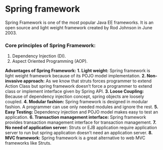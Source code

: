 # Spring framework

Spring Framework is one of the most popular Java EE frameworks. It is an open source and light weight framework created by Rod Johnson in June 2003.

### Core principles of Spring Framework:
1. Dependency Injection (DI).
2. Aspect Oriented Programming (AOP).

**Advantages of Spring Framework:**
**1. Light weight:**
Spring framework is light weight framework because of its POJO model implementation.
**2. Non-invasive approach:**
As we know that struts forces programmer to extend Action Class but spring framework doesn’t force a programmer to extend class or implement interface given by Spring API.
**3. Loose Coupling:**
Because of dependency injection concept, spring objects are loosely coupled.
**4. Modular fashion:**
Spring framework is designed in modular fashion. A programmer can use only needed modules and ignore the rest.
**5. Easy Testing:**
Dependency injection and POJO model makes easy to test an application.
**6. Transaction management interface:**
Spring framework provides transaction management interface for transaction management.
**7. No need of application server:**
Struts or EJB application require application server to run but spring application doesn’t need an application server.
**8. MVC framework:**
Spring framework is a great alternative to web MVC frameworks like Struts.

